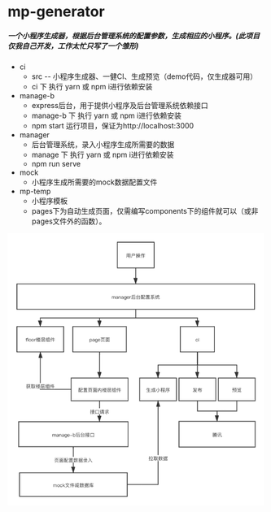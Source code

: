 # mp-generator

##### 一个小程序生成器，根据后台管理系统的配置参数，生成相应的小程序。(此项目仅我自己开发，工作太忙只写了一个雏形)


* ci
  * src -- 小程序生成器、一健CI、生成预览（demo代码，仅生成器可用）
  * ci 下 执行  yarn 或 npm i进行依赖安装
*  manage-b
	*  express后台，用于提供小程序及后台管理系统依赖接口
	*  manage-b  下 执行  yarn 或 npm i进行依赖安装
	*  npm start 运行项目，保证为http://localhost:3000
*  manager
	*  后台管理系统，录入小程序生成所需要的数据
	*   manage  下 执行  yarn 或 npm i进行依赖安装
	*   npm run serve 
*  mock
	*  小程序生成所需要的mock数据配置文件
*  mp-temp
	*  小程序模板
	*  pages下为自动生成页面，仅需编写components下的组件就可以（或非pages文件外的函数）。
	  


![avatar](./小程序生成器.png)
